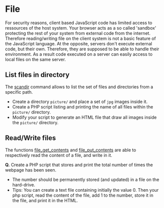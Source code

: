 # File

For security reasons, client based JavaScript code has limited access to ressources of the host system. Your browser acts as a so called 'sandbox' protecting the rest of your system from external code from the internet. Therefore reading/writing file on the client system is not a basic feature of the JavaScript language.
At the opposite, servers don't execute external code, but their own. Therefore, they are supposed to be able to handle their environment. As a result code executed on a server can easily access to local files on the same server.


## List files in directory

The [scandir](http://php.net/manual/en/function.scandir.php) command allows to list the set of files and directories from a specific path.

* Create a directory `picture/` and place a set of `jpg` images inside it.
* Create a PHP script listing and printing the name of all files within the `picture/` directory.
*  Modify your script to generate an HTML file that draw all images inside the `picture/` directory.

## Read/Write files

The functions [file_get_contents](http://php.net/manual/en/function.file-get-contents.php) and [file_put_contents](http://php.net/manual/en/function.file-put-contents.php) are able to respectively read the content of a file, and write in it.

__Q.__ Create a PHP script that stores and print the total number of times the webpage has been seen.
* The number should be permanently stored (and updated) in a file on the hard-drive.
* Tips: You can create a text file containing initially the value 0. Then your php script, read the content of the file, add 1 to the number, store it in the file, and print it in the HTML.
